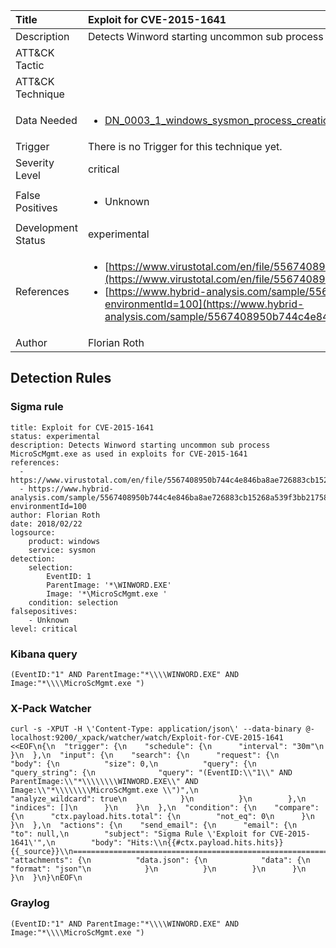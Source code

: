 | Title                | Exploit for CVE-2015-1641                                                                                                                                                 |
|:---------------------|:------------------------------------------------------------------------------------------------------------------------------------------------------------|
| Description          | Detects Winword starting uncommon sub process MicroScMgmt.exe as used in exploits for CVE-2015-1641                                                                                                                                           |
| ATT&amp;CK Tactic    | <ul></ul>  |
| ATT&amp;CK Technique | <ul></ul>                             |
| Data Needed          | <ul><li>[DN_0003_1_windows_sysmon_process_creation](../Data_Needed/DN_0003_1_windows_sysmon_process_creation.md)</li></ul>                                                         |
| Trigger              |  There is no Trigger for this technique yet.  |
| Severity Level       | critical                                                                                                                                                 |
| False Positives      | <ul><li>Unknown</li></ul>                                                                  |
| Development Status   | experimental                                                                                                                                                |
| References           | <ul><li>[https://www.virustotal.com/en/file/5567408950b744c4e846ba8ae726883cb15268a539f3bb21758a466e47021ae8/analysis/](https://www.virustotal.com/en/file/5567408950b744c4e846ba8ae726883cb15268a539f3bb21758a466e47021ae8/analysis/)</li><li>[https://www.hybrid-analysis.com/sample/5567408950b744c4e846ba8ae726883cb15268a539f3bb21758a466e47021ae8?environmentId=100](https://www.hybrid-analysis.com/sample/5567408950b744c4e846ba8ae726883cb15268a539f3bb21758a466e47021ae8?environmentId=100)</li></ul>                                                          |
| Author               | Florian Roth                                                                                                                                                |


## Detection Rules

### Sigma rule

```
title: Exploit for CVE-2015-1641
status: experimental
description: Detects Winword starting uncommon sub process MicroScMgmt.exe as used in exploits for CVE-2015-1641
references:
  - https://www.virustotal.com/en/file/5567408950b744c4e846ba8ae726883cb15268a539f3bb21758a466e47021ae8/analysis/
  - https://www.hybrid-analysis.com/sample/5567408950b744c4e846ba8ae726883cb15268a539f3bb21758a466e47021ae8?environmentId=100
author: Florian Roth
date: 2018/02/22
logsource:
    product: windows
    service: sysmon
detection:
    selection:
        EventID: 1
        ParentImage: '*\WINWORD.EXE'
        Image: '*\MicroScMgmt.exe '
    condition: selection
falsepositives:
    - Unknown
level: critical

```





### Kibana query

```
(EventID:"1" AND ParentImage:"*\\\\WINWORD.EXE" AND Image:"*\\\\MicroScMgmt.exe ")
```





### X-Pack Watcher

```
curl -s -XPUT -H \'Content-Type: application/json\' --data-binary @- localhost:9200/_xpack/watcher/watch/Exploit-for-CVE-2015-1641 <<EOF\n{\n  "trigger": {\n    "schedule": {\n      "interval": "30m"\n    }\n  },\n  "input": {\n    "search": {\n      "request": {\n        "body": {\n          "size": 0,\n          "query": {\n            "query_string": {\n              "query": "(EventID:\\"1\\" AND ParentImage:\\"*\\\\\\\\WINWORD.EXE\\" AND Image:\\"*\\\\\\\\MicroScMgmt.exe \\")",\n              "analyze_wildcard": true\n            }\n          }\n        },\n        "indices": []\n      }\n    }\n  },\n  "condition": {\n    "compare": {\n      "ctx.payload.hits.total": {\n        "not_eq": 0\n      }\n    }\n  },\n  "actions": {\n    "send_email": {\n      "email": {\n        "to": null,\n        "subject": "Sigma Rule \'Exploit for CVE-2015-1641\'",\n        "body": "Hits:\\n{{#ctx.payload.hits.hits}}{{_source}}\\n================================================================================\\n{{/ctx.payload.hits.hits}}",\n        "attachments": {\n          "data.json": {\n            "data": {\n              "format": "json"\n            }\n          }\n        }\n      }\n    }\n  }\n}\nEOF\n
```





### Graylog

```
(EventID:"1" AND ParentImage:"*\\\\WINWORD.EXE" AND Image:"*\\\\MicroScMgmt.exe ")
```

